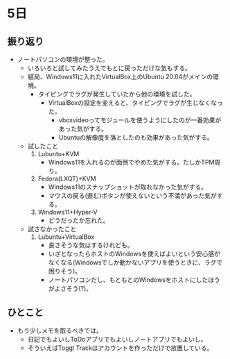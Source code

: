 # 5日
## 振り返り
* ノートパソコンの環境が整った。
  * いろいろと試してみたうえでもとに戻っただけな気もする。
  * 結局、Windows11に入れたVirtualBox上のUbuntu 20.04がメインの環境。
    * タイピングでラグが発生していたから他の環境を試した。
      * VirtualBoxの設定を変えると、タイピングでラグが生じなくなった。
        * vboxvideoってモジュールを使うようにしたのが一番効果があった気がする。
        * Ubuntuの解像度を落としたのも効果があった気がする。
  * 試したこと
    1. Lubuntu+KVM
       * Windows11を入れるのが面倒でやめた気がする。たしかTPM周り。
    1. Fedora(LXQT)+KVM
       * Windows11のスナップショットが取れなかった気がする。
       * マウスの戻る(進む)ボタンが使えないという不満があった気がする。
    1. Windows11+Hyper-V
       * どうだったか忘れた。
  * 試さなかったこと
    1. Lubuntu+VirtualBox
       * 良さそうな気はするけれども。
       * いざとなったらホストのWindowsを使えばよいという安心感がなくなる(Windowsでしか動かないアプリを使うときに、ラグで困りそう)。
       * ノートパソコンだし、もともとのWindowsをホストにしたほうがよさそう(?)。
## ひとこと
* もう少しメモを取るべきでは。
  * 日記でもよいしToDoアプリでもよいしノートアプリでもよいし。
  * そういえばToggl Trackはアカウントを作っただけで放置している。